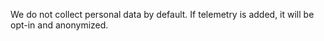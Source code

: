 We do not collect personal data by default. If telemetry is added, it will be opt-in and anonymized.
